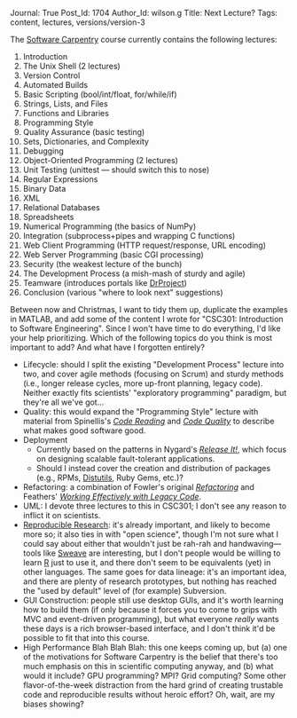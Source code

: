 Journal: True
Post_Id: 1704
Author_Id: wilson.g
Title: Next Lecture?
Tags: content, lectures, versions/version-3

<p>The <a href="http://swc.scipy.org">Software Carpentry</a> course currently contains the following lectures:</p>
<ol>
<li>Introduction</li>
<li>The Unix Shell (2 lectures)</li>
<li>Version Control</li>
<li>Automated Builds</li>
<li>Basic Scripting (bool/int/float, for/while/if)</li>
<li>Strings, Lists, and Files</li>
<li>Functions and Libraries</li>
<li>Programming Style</li>
<li>Quality Assurance (basic testing)</li>
<li>Sets, Dictionaries, and Complexity</li>
<li>Debugging</li>
<li>Object-Oriented Programming (2 lectures)</li>
<li>Unit Testing (unittest &mdash; should switch this to nose)</li>
<li>Regular Expressions</li>
<li>Binary Data</li>
<li>XML</li>
<li>Relational Databases</li>
<li>Spreadsheets</li>
<li>Numerical Programming (the basics of NumPy)</li>
<li>Integration (subprocess+pipes and wrapping C functions)</li>
<li>Web Client Programming (HTTP request/response, URL encoding)</li>
<li>Web Server Programming (basic CGI processing)</li>
<li>Security (the weakest lecture of the bunch)</li>
<li>The Development Process (a mish-mash of sturdy and agile)</li>
<li>Teamware (introduces portals like <a href="http://www.drproject.org">DrProject</a>)</li>
<li>Conclusion (various "where to look next" suggestions)</li>
</ol>
<p>Between now and Christmas, I want to tidy them up, duplicate the examples in MATLAB, and add some of the content I wrote for "CSC301: Introduction to Software Engineering".  Since I won't have time to do everything, I'd like your help prioritizing.  Which of the following topics do you think is most important to add?  And what have I forgotten entirely?</p>
<ul>
<li>Lifecycle: should I split the existing "Development Process" lecture into two, and cover agile methods (focusing on Scrum) and sturdy methods (i.e., longer release cycles, more up-front planning, legacy code). Neither exactly fits scientists' "exploratory programming" paradigm, but they're all we've got...</li>
<li>Quality: this would expand the "Programming Style" lecture with material from Spinellis's <a href="http://www.amazon.com/Code-Reading-Perspective-Effective-Development/dp/0201799405"><cite>Code Reading</cite></a> and <a href="http://www.amazon.com/Code-Quality-Perspective-Effective-Development/dp/0321166078"><cite>Code Quality</cite></a> to describe what makes good software good.</li>
<li>Deployment
<ul>
<li>Currently based on the patterns in Nygard's <a href="http://www.amazon.com/Release-Production-Ready-Software-Pragmatic-Programmers/dp/0978739213"><cite>Release It!</cite></a>, which focus on designing scalable fault-tolerant applications.</li>
<li>Should I instead cover the creation and distribution of packages (e.g., RPMs, <a href="http://docs.python.org/dist/dist.html">Distutils</a>, Ruby Gems, etc.)?</li>
</ul>
</li>
<li>Refactoring: a combination of Fowler's original <a href="http://www.amazon.com/Refactoring-Improving-Existing-Addison-Wesley-Technology/dp/0201485672"><cite>Refactoring</cite></a> and Feathers' <a href="http://www.amazon.com/Working-Effectively-Legacy-Robert-Martin/dp/0131177052"><cite>Working Effectively with Legacy Code</cite></a>.</li>
<li>UML: I devote three lectures to this in CSC301; I don't see any reason to inflict it on scientists.</li>
<li><a href="http://www.reproducibleresearch.org">Reproducible Research</a>: it's already important, and likely to become more so; it also ties in with "open science", though I'm not sure what I could say about either that wouldn't just be rah-rah and handwaving&mdash;tools like <a href="http://www.statistik.lmu.de/~leisch/Sweave/">Sweave</a> are interesting, but I don't people would be willing to learn <a href="http://www.r-project.org/">R</a> just to use it, and there don't seem to be equivalents (yet) in other languages. The same goes for data lineage: it's an important idea, and there are plenty of research prototypes, but nothing has reached the "used by default" level of (for example) Subversion.</li>
<li>GUI Construction: people still use desktop GUIs, and it's worth learning how to build them (if only because it forces you to come to grips with MVC and event-driven programming), but what everyone <em>really</em> wants these days is a rich browser-based interface, and I don't think it'd be possible to fit that into this course.</li>
<li>High Performance Blah Blah Blah: this one keeps coming up, but (a) one of the motivations for Software Carpentry is the belief that there's too much emphasis on this in scientific computing anyway, and (b) what would it include?  GPU programming?  MPI?  Grid computing? Some other flavor-of-the-week distraction from the hard grind of creating trustable code and reproducible results without heroic effort?  Oh, wait, are my biases showing?</li>
</ul>
